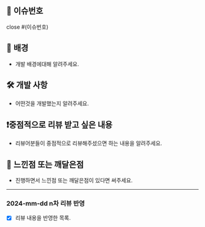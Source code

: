 ## 📸 이슈번호
close #(이슈번호)

## 🔬 배경
- 개발 배경에대해 알려주세요.

## 🛠 개발 사항
- 어떤것을 개발했는지 알려주세요.

## ❗️중점적으로 리뷰 받고 싶은 내용
- 리뷰어분들이 중점적으로 리뷰해주셨으면 하는 내용을 알려주세요.

## 🧘‍ 느낀점 또는 깨달은점
- 진행하면서 느낀점 또는 깨달은점이 있다면 써주세요.

---
### 2024-mm-dd n차 리뷰 반영
- [x] 리뷰 내용을 반영한 목록.
